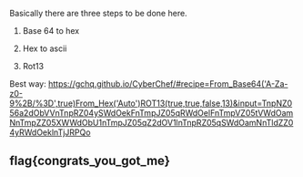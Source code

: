 Basically there are three steps to be done here. 
1. Base 64 to hex 

2. Hex to ascii 

3. Rot13

Best way: https://gchq.github.io/CyberChef/#recipe=From_Base64('A-Za-z0-9%2B/%3D',true)From_Hex('Auto')ROT13(true,true,false,13)&input=TnpNZ056a2dObVVnTnpRZ04ySWdOekFnTmpJZ05qRWdOelFnTmpVZ05tVWdOamNnTmpZZ05XWWdObU1nTmpJZ05qZ2dOV1lnTnpRZ05qSWdOamNnTldZZ04yRWdOeklnTjJRPQo

## flag{congrats_you_got_me}
